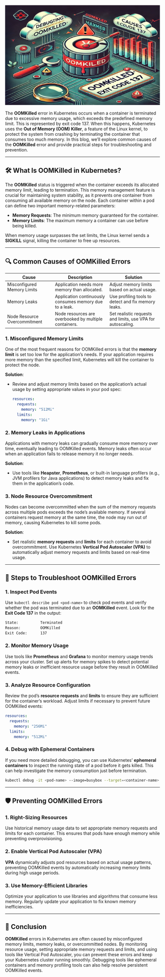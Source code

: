 
![OOMKilled Kubernetes](https://github.com/AlertMend/AlertMend.io/blob/main/blogs/images/oomkilled.png?raw=true)

The **OOMKilled** error in Kubernetes occurs when a container is terminated due to excessive memory usage, which exceeds the predefined memory limit. This is represented by exit code 137. When this happens, Kubernetes uses the **Out of Memory (OOM) Killer**, a feature of the Linux kernel, to protect the system from crashing by terminating the container that consumes too much memory. In this blog, we’ll explore common causes of the **OOMKilled** error and provide practical steps for troubleshooting and prevention.

---

## 🛠️ **What Is OOMKilled in Kubernetes?**

The **OOMKilled** status is triggered when the container exceeds its allocated memory limit, leading to termination. This memory management feature is crucial for maintaining system stability, as it prevents one container from consuming all available memory on the node. Each container within a pod can define two important memory-related parameters:
- **Memory Requests**: The minimum memory guaranteed for the container.
- **Memory Limits**: The maximum memory a container can use before being killed.

When memory usage surpasses the set limits, the Linux kernel sends a **SIGKILL** signal, killing the container to free up resources.

---

## 🔍 **Common Causes of OOMKilled Errors**

| **Cause**                          | **Description**                                           | **Solution**                                               |
|------------------------------------|-----------------------------------------------------------|------------------------------------------------------------|
| Misconfigured Memory Limits        | Application needs more memory than allocated.              | Adjust memory limits based on actual usage.                 |
| Memory Leaks                       | Application continuously consumes memory due to a leak.    | Use profiling tools to detect and fix memory leaks.         |
| Node Resource Overcommitment       | Node resources are overbooked by multiple containers.       | Set realistic requests and limits, use VPA for autoscaling.  |

### 1. **Misconfigured Memory Limits**
One of the most frequent reasons for OOMKilled errors is that the **memory limit** is set too low for the application’s needs. If your application requires more memory than the specified limit, Kubernetes will kill the container to protect the node.

**Solution**:
- Review and adjust memory limits based on the application’s actual usage by setting appropriate values in your pod spec:
    ```yaml
    resources:
      requests:
        memory: "512Mi"
      limits:
        memory: "1Gi"
    ```

### 2. **Memory Leaks in Applications**
Applications with memory leaks can gradually consume more memory over time, eventually leading to OOMKilled events. Memory leaks often occur when an application fails to release memory it no longer needs.

**Solution**:
- Use tools like **Heapster**, **Prometheus**, or built-in language profilers (e.g., JVM profilers for Java applications) to detect memory leaks and fix them in the application’s code.

### 3. **Node Resource Overcommitment**
Nodes can become overcommitted when the sum of the memory requests across multiple pods exceeds the node’s available memory. If several containers request memory at the same time, the node may run out of memory, causing Kubernetes to kill some pods.

**Solution**:
- Set realistic **memory requests** and **limits** for each container to avoid overcommitment. Use Kubernetes **Vertical Pod Autoscaler (VPA)** to automatically adjust memory requests and limits based on real-time usage.

---

## 🚨 **Steps to Troubleshoot OOMKilled Errors**

### 1. **Inspect Pod Events**
Use `kubectl describe pod <pod-name>` to check pod events and verify whether the pod was terminated due to an **OOMKilled** event. Look for the **Exit Code 137** in the output:
```bash
State:          Terminated
Reason:         OOMKilled
Exit Code:      137
```

### 2. **Monitor Memory Usage**
Use tools like **Prometheus** and **Grafana** to monitor memory usage trends across your cluster. Set up alerts for memory spikes to detect potential memory leaks or inefficient resource usage before they result in OOMKilled events.

### 3. **Analyze Resource Configuration**
Review the pod’s **resource requests** and **limits** to ensure they are sufficient for the container’s workload. Adjust limits if necessary to prevent future OOMKilled events:
```yaml
resources:
  requests:
    memory: "256Mi"
  limits:
    memory: "512Mi"
```

### 4. **Debug with Ephemeral Containers**
If you need more detailed debugging, you can use Kubernetes’ **ephemeral containers** to inspect the running state of a pod before it gets killed. This can help investigate the memory consumption just before termination.
```bash
kubectl debug -it <pod-name> --image=busybox --target=<container-name>
```

---

## 🛡️ **Preventing OOMKilled Errors**

### 1. **Right-Sizing Resources**
Use historical memory usage data to set appropriate memory requests and limits for each container. This ensures that pods have enough memory while preventing overprovisioning.

### 2. **Enable Vertical Pod Autoscaler (VPA)**
**VPA** dynamically adjusts pod resources based on actual usage patterns, preventing OOMKilled events by automatically increasing memory limits during high usage periods.

### 3. **Use Memory-Efficient Libraries**
Optimize your application to use libraries and algorithms that consume less memory. Regularly update your application to fix known memory inefficiencies.

---

## 🚀 **Conclusion**

**OOMKilled** errors in Kubernetes are often caused by misconfigured memory limits, memory leaks, or overcommitted nodes. By monitoring resource usage, setting appropriate memory requests and limits, and using tools like Vertical Pod Autoscaler, you can prevent these errors and keep your Kubernetes cluster running smoothly. Debugging tools like ephemeral containers and memory profiling tools can also help resolve persistent OOMKilled events.



